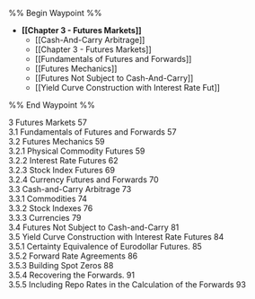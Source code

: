 %% Begin Waypoint %%
- **[[Chapter 3 - Futures Markets]]**
	- [[Cash-And-Carry Arbitrage]]
	- [[Chapter 3 - Futures Markets]]
	- [[Fundamentals of Futures and Forwards]]
	- [[Futures Mechanics]]
	- [[Futures Not Subject to Cash-And-Carry]]
	- [[Yield Curve Construction with Interest Rate Fut]]

%% End Waypoint %%

3 Futures Markets 57  
3.1 Fundamentals of Futures and Forwards 57   
3.2 Futures Mechanics 59   
3.2.1 Physical Commodity Futures 59   
3.2.2 Interest Rate Futures 62   
3.2.3 Stock Index Futures 69   
3.2.4 Currency Futures and Forwards 70   
3.3 Cash-and-Carry Arbitrage 73   
3.3.1 Commodities 74   
3.3.2 Stock Indexes 76   
3.3.3 Currencies 79   
3.4 Futures Not Subject to Cash-and-Carry 81   
3.5 Yield Curve Construction with Interest Rate Futures 84   
3.5.1 Certainty Equivalence of Eurodollar Futures. 85   
3.5.2 Forward Rate Agreements 86   
3.5.3 Building Spot Zeros 88   
3.5.4 Recovering the Forwards. 91   
3.5.5 Including Repo Rates in the Calculation of the Forwards 93  